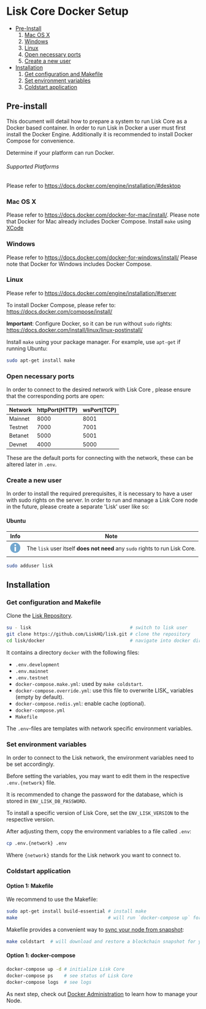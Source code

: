 # Lisk Core Docker Setup

- [Pre-Install](#pre-install)
  1. [Mac OS X](#mac-os-x)
  2. [Windows](#windows)
  3. [Linux](#linux)
  4. [Open necessary ports](#open-necessary-ports)
  5. [Create a new user](#create-a-new-user)
- [Installation](#installation)
  1. [Get configuration and Makefile](#get-configuration-and-makefile)
  2. [Set environment variables](#set-environment-variables)
  3. [Coldstart application](#coldstart-application)  

## Pre-install

This document will detail how to prepare a system to run Lisk Core as a Docker based container. In order to run Lisk in Docker a user must first install the Docker Engine. Additionally it is recommended to install Docker Compose for convenience.

Determine if your platform can run Docker.

###### Supported Platforms
Please refer to https://docs.docker.com/engine/installation/#desktop

### Mac OS X

Please refer to https://docs.docker.com/docker-for-mac/install/. 
Please note that Docker for Mac already includes Docker Compose. 
Install `make` using [XCode](https://developer.apple.com/xcode/features/) 

### Windows

Please refer to https://docs.docker.com/docker-for-windows/install/
Please note that Docker for Windows includes Docker Compose.

### Linux

Please refer to https://docs.docker.com/engine/installation/#server

To install Docker Compose, please refer to: https://docs.docker.com/compose/install/

**Important**: Configure Docker, so it can be run without `sudo` rights: https://docs.docker.com/install/linux/linux-postinstall/

Install `make` using your package manager. For example, use `apt-get` if running Ubuntu:

```bash
sudo apt-get install make
```

### Open necessary ports

In order to connect to the desired network with Lisk Core , please ensure that the corresponding ports are open:

| Network | httpPort(HTTP) | wsPort(TCP) |
| --------|----------------|-------------|
| Mainnet | 8000           | 8001        |
| Testnet | 7000           | 7001        |
| Betanet | 5000           | 5001        |
| Devnet  | 4000           | 5000        |

These are the default ports for connecting with the network, these can be altered later in `.env`.

### Create a new user

In order to install the required prerequisites, it is necessary to have a user with sudo rights on the server.
In order to run and manage a Lisk Core node in the future, please create a separate 'Lisk' user like so:

#### Ubuntu

Info | Note 
--- | --- 
![info note](../../info-icon.png "Info Note") | The `lisk` user itself **does not need** any `sudo` rights to run Lisk Core.
    
```bash
sudo adduser lisk
```

## Installation

### Get configuration and Makefile

Clone the [Lisk Repository](https://github.com/LiskHQ/lisk). 

```bash
su - lisk                                    # switch to lisk user
git clone https://github.com/LiskHQ/lisk.git # clone the repository
cd lisk/docker                               # navigate into docker directory
```

It contains a directory `docker` with the following files:
- `.env.development`
- `.env.mainnet`
- `.env.testnet`
- `docker-compose.make.yml`: used by `make coldstart`.
- `docker-compose.override.yml`: use this file to overwrite LISK_ variables (empty by default).
- `docker-compose.redis.yml`: enable cache (optional).
- `docker-compose.yml`
- `Makefile`

The `.env`-files are templates with network specific environment variables.

### Set environment variables

In order to connect to the Lisk network, the environment variables need to be set accordingly.

Before setting the variables, you may want to edit them in the respective `.env.{network}` file.

It is recommended to change the password for the database, which is stored in `ENV_LISK_DB_PASSWORD`.

To install a specific version of Lisk Core, set the `ENV_LISK_VERSION` to the respective version.

After adjusting them, copy the environment variables to a file called `.env`:

```bash
cp .env.{network} .env
```

Where `{network}` stands for the Lisk network you want to connect to.

### Coldstart application

#### Option 1: Makefile

We recommend to use the Makefile:

```bash
sudo apt-get install build-essential # install make
make                                 # will run `docker-compose up` for you
```

Makefile provides a convenient way to [sync your node from snapshot](../../user-guide/administration/docker/admin-docker.md#sync-from-snapshot):

```bash
make coldstart  # will download and restore a blockchain snapshot for you
```

#### Option 1: docker-compose

```bash
docker-compose up -d # initialize Lisk Core
docker-compose ps    # see status of Lisk Core
docker-compose logs  # see logs
```

As next step, check out [Docker Administration](../../user-guide/administration/docker/admin-docker.md) to learn how to manage your Node.
